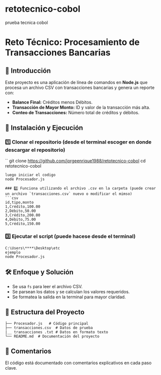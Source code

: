 # retotecnico-cobol
prueba tecnica cobol
# Reto Técnico: Procesamiento de Transacciones Bancarias 

## 📌 Introducción
Este proyecto es una aplicación de línea de comandos  en **Node.js** que procesa un archivo CSV con transacciones bancarias y genera un reporte con:
- **Balance Final:** Créditos menos Débitos.
- **Transacción de Mayor Monto:** ID y valor de la transacción más alta.
- **Conteo de Transacciones:** Número total de créditos y débitos.

## 🚀 Instalación y Ejecución
### 1️⃣ Clonar el repositorio (desde el terminal escoger en donde descargar el repositorio)
``
git clone https://github.com/jorgeenrique1988/retotecnico-cobol
cd retotecnico-cobol
```
luego iniciar el codigo
node Procesador.js

### 2️⃣ Funciona utilizando el archivo .csv en la carpeta (puede crear un archivo `transacciones.csv` nuevo o modificar el mimso)
```csv
id,tipo,monto
1,Crédito,100.00
2,Débito,50.00
3,Crédito,200.00
4,Débito,75.00
5,Crédito,150.00
```

### 3️⃣ Ejecutar el script (puede hacese desde el terminal)
```nombre de la carpeta DONDE se encuentra el codigo
C:\Users\****\Desktop\etc
ejemplo 
node Procesador.js
```

## 🛠️ Enfoque y Solución
- Se usa `fs` para leer el archivo CSV.
- Se parsean los datos y se calculan los valores requeridos.
- Se formatea la salida en la terminal para mayor claridad.

## 📂 Estructura del Proyecto
```
├── Procesador.js   # Código principal
├── transacciones.csv  # Datos de prueba
|__ transacciones .txt # Datos en formato texto
└── README.md  # Documentación del proyecto
```

## 📝 Comentarios
El código está documentado con comentarios explicativos en cada paso clave.
